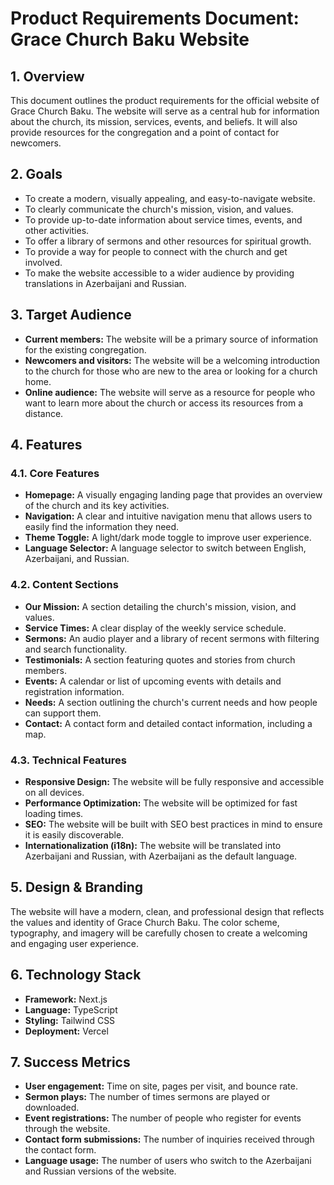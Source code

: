 # Product Requirements Document: Grace Church Baku Website

## 1. Overview

This document outlines the product requirements for the official website of Grace Church Baku. The website will serve as a central hub for information about the church, its mission, services, events, and beliefs. It will also provide resources for the congregation and a point of contact for newcomers.

## 2. Goals

- To create a modern, visually appealing, and easy-to-navigate website.
- To clearly communicate the church's mission, vision, and values.
- To provide up-to-date information about service times, events, and other activities.
- To offer a library of sermons and other resources for spiritual growth.
- To provide a way for people to connect with the church and get involved.
- To make the website accessible to a wider audience by providing translations in Azerbaijani and Russian.

## 3. Target Audience

- **Current members:** The website will be a primary source of information for the existing congregation.
- **Newcomers and visitors:** The website will be a welcoming introduction to the church for those who are new to the area or looking for a church home.
- **Online audience:** The website will serve as a resource for people who want to learn more about the church or access its resources from a distance.

## 4. Features

### 4.1. Core Features

- **Homepage:** A visually engaging landing page that provides an overview of the church and its key activities.
- **Navigation:** A clear and intuitive navigation menu that allows users to easily find the information they need.
- **Theme Toggle:** A light/dark mode toggle to improve user experience.
- **Language Selector:** A language selector to switch between English, Azerbaijani, and Russian.

### 4.2. Content Sections

- **Our Mission:** A section detailing the church's mission, vision, and values.
- **Service Times:** A clear display of the weekly service schedule.
- **Sermons:** An audio player and a library of recent sermons with filtering and search functionality.
- **Testimonials:** A section featuring quotes and stories from church members.
- **Events:** A calendar or list of upcoming events with details and registration information.
- **Needs:** A section outlining the church's current needs and how people can support them.
- **Contact:** A contact form and detailed contact information, including a map.

### 4.3. Technical Features

- **Responsive Design:** The website will be fully responsive and accessible on all devices.
- **Performance Optimization:** The website will be optimized for fast loading times.
- **SEO:** The website will be built with SEO best practices in mind to ensure it is easily discoverable.
- **Internationalization (i18n):** The website will be translated into Azerbaijani and Russian, with Azerbaijani as the default language.

## 5. Design & Branding

The website will have a modern, clean, and professional design that reflects the values and identity of Grace Church Baku. The color scheme, typography, and imagery will be carefully chosen to create a welcoming and engaging user experience.

## 6. Technology Stack

- **Framework:** Next.js
- **Language:** TypeScript
- **Styling:** Tailwind CSS
- **Deployment:** Vercel

## 7. Success Metrics

- **User engagement:** Time on site, pages per visit, and bounce rate.
- **Sermon plays:** The number of times sermons are played or downloaded.
- **Event registrations:** The number of people who register for events through the website.
- **Contact form submissions:** The number of inquiries received through the contact form.
- **Language usage:** The number of users who switch to the Azerbaijani and Russian versions of the website.